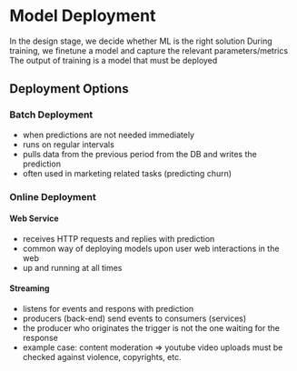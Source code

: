 # Model Deployment
In the design stage, we decide whether ML is the right solution
During training, we finetune a model and capture the relevant parameters/metrics
The output of training is a model that must be deployed
## Deployment Options
### Batch Deployment
- when predictions are not needed immediately
- runs on regular intervals
- pulls data from the previous period from the DB and writes the prediction
- often used in marketing related tasks (predicting churn)
### Online Deployment
#### Web Service
- receives HTTP requests and replies with prediction
- common way of deploying models upon user web interactions in the web
- up and running at all times
#### Streaming
- listens for events and respons with prediction
- producers (back-end) send events to consumers (services)
- the producer who originates the trigger is not the one waiting for the response
- example case: content moderation => youtube video uploads must be checked against violence, copyrights, etc.